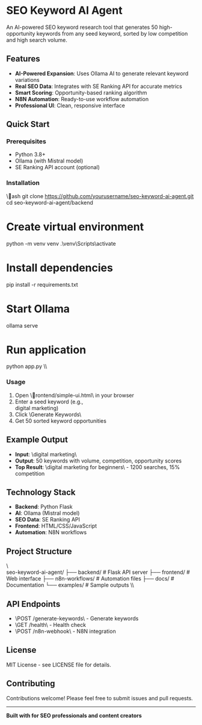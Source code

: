 #  SEO Keyword AI Agent

An AI-powered SEO keyword research tool that generates 50 high-opportunity keywords from any seed keyword, sorted by low competition and high search volume.

##  Features

- **AI-Powered Expansion**: Uses Ollama AI to generate relevant keyword variations
- **Real SEO Data**: Integrates with SE Ranking API for accurate metrics
- **Smart Scoring**: Opportunity-based ranking algorithm
- **N8N Automation**: Ready-to-use workflow automation
- **Professional UI**: Clean, responsive interface

##  Quick Start

### Prerequisites
- Python 3.8+
- Ollama (with Mistral model)
- SE Ranking API account (optional)

### Installation
\\\ash
git clone https://github.com/yourusername/seo-keyword-ai-agent.git
cd seo-keyword-ai-agent/backend

# Create virtual environment
python -m venv venv
.\venv\Scripts\activate

# Install dependencies
pip install -r requirements.txt

# Start Ollama
ollama serve

# Run application
python app.py
\\\

### Usage
1. Open \rontend/simple-ui.html\ in your browser
2. Enter a seed keyword (e.g., \
digital
marketing\)
3. Click \Generate
Keywords\
4. Get 50 sorted keyword opportunities

##  Example Output
- **Input**: \digital
marketing\
- **Output**: 50 keywords with volume, competition, opportunity scores
- **Top Result**: \digital
marketing
for
beginners\ - 1200 searches, 15% competition

##  Technology Stack
- **Backend**: Python Flask
- **AI**: Ollama (Mistral model)
- **SEO Data**: SE Ranking API
- **Frontend**: HTML/CSS/JavaScript
- **Automation**: N8N workflows

##  Project Structure
\\\
seo-keyword-ai-agent/
├── backend/          # Flask API server
├── frontend/         # Web interface
├── n8n-workflows/    # Automation files
├── docs/            # Documentation
└── examples/        # Sample outputs
\\\

##  API Endpoints
- \POST /generate-keywords\ - Generate keywords
- \GET /health\ - Health check
- \POST /n8n-webhook\ - N8N integration

##  License
MIT License - see LICENSE file for details.

##  Contributing
Contributions welcome! Please feel free to submit issues and pull requests.

---
**Built with  for SEO professionals and content creators**
